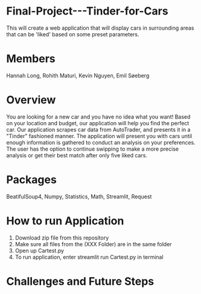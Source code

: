 # Final-Project---Tinder-for-Cars

This will create a web application that will display cars in surrounding areas that can be 'liked' based on some preset parameters.

# Members

Hannah Long, Rohith Maturi, Kevin Nguyen, Emil Søeberg

# Overview

You are looking for a new car and you have no idea what you want! Based on your location and budget, our application will help you find the perfect car. Our application scrapes car data from AutoTrader, and presents it in a "Tinder" fashioned manner. The application will present you with cars until enough information is gathered to conduct an analysis on your preferences. The user has the option to continue swipping to make a more precise analysis or get their best match after only five liked cars. 

# Packages

BeatifulSoup4, Numpy, Statistics, Math, Streamlit, Request

# How to run Application

  1. Download zip file from this repository
  2. Make sure all files from the  (XXX Folder) are in the same folder
  3. Open up Cartest.py
  4. To run application, enter streamlit run Cartest.py in terminal

# Challenges and Future Steps

